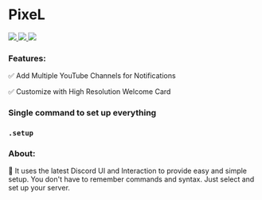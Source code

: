 
# PixeL

<a href="https://top.gg/bot/848304171814879273">
  <img src="https://top.gg/api/widget/servers/848304171814879273.svg?noavatar=true">
  <img src="https://top.gg/api/widget/upvotes/848304171814879273.svg?noavatar=true">
  <img src="https://top.gg/api/widget/owner/848304171814879273.svg?noavatar=true">
</a>


### **Features:**

 ✅ Add Multiple YouTube Channels for Notifications

 ✅ Customize with High Resolution Welcome Card


### **Single command to set up everything**

### **` .setup `** 
   

### **About:**
🤖 It uses the latest Discord UI and Interaction to provide easy and simple setup.
You don't have to remember commands and syntax. Just select and set up your server.
